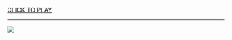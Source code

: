 
<a href="https://premium76.site?title=footballbros.io_unblocked_games&ref=13M">CLICK TO PLAY</a></h3>
<hr>

<a href="https://premium76.site?title=footballbros.io_unblocked_games&ref=13M"><img src="https://clearcache.store/games.png"></a>


